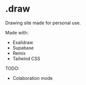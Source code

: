 # .draw

Drawing site made for personal use.

Made with:
 - Exalidraw
 - Supabase
 - Remix
 - Tailwind CSS

TODO: 
 - Colaboration mode